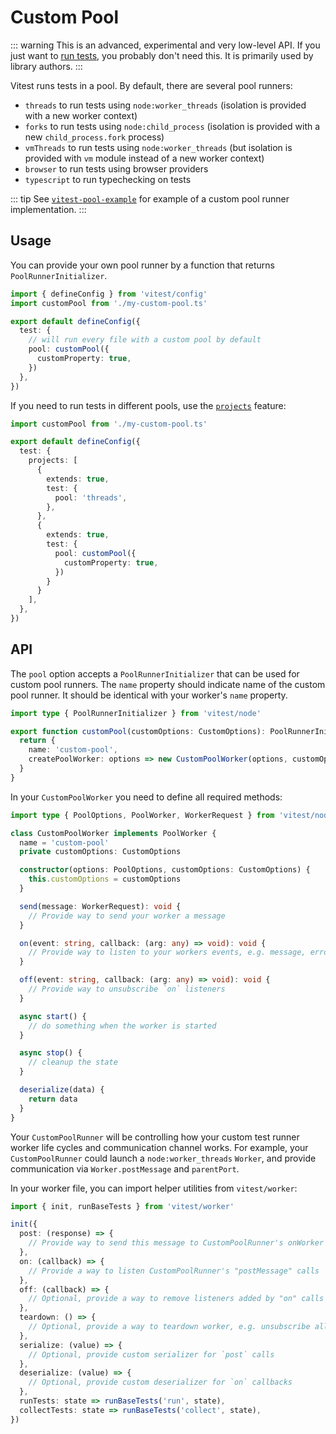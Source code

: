 # Custom Pool

::: warning
This is an advanced, experimental and very low-level API. If you just want to [run tests](/guide/), you probably don't need this. It is primarily used by library authors.
:::

Vitest runs tests in a pool. By default, there are several pool runners:

- `threads` to run tests using `node:worker_threads` (isolation is provided with a new worker context)
- `forks` to run tests using `node:child_process` (isolation is provided with a new `child_process.fork` process)
- `vmThreads` to run tests using `node:worker_threads` (but isolation is provided with `vm` module instead of a new worker context)
- `browser` to run tests using browser providers
- `typescript` to run typechecking on tests

::: tip
See [`vitest-pool-example`](https://www.npmjs.com/package/vitest-pool-example) for example of a custom pool runner implementation.
:::

## Usage

You can provide your own pool runner by a function that returns `PoolRunnerInitializer`.

```ts [vitest.config.ts]
import { defineConfig } from 'vitest/config'
import customPool from './my-custom-pool.ts'

export default defineConfig({
  test: {
    // will run every file with a custom pool by default
    pool: customPool({
      customProperty: true,
    })
  },
})
```

If you need to run tests in different pools, use the [`projects`](/guide/projects) feature:

```ts [vitest.config.ts]
import customPool from './my-custom-pool.ts'

export default defineConfig({
  test: {
    projects: [
      {
        extends: true,
        test: {
          pool: 'threads',
        },
      },
      {
        extends: true,
        test: {
          pool: customPool({
            customProperty: true,
          })
        }
      }
    ],
  },
})
```

## API

The `pool` option accepts a `PoolRunnerInitializer` that can be used for custom pool runners. The `name` property should indicate name of the custom pool runner. It should be identical with your worker's `name` property.

```ts [my-custom-pool.ts]
import type { PoolRunnerInitializer } from 'vitest/node'

export function customPool(customOptions: CustomOptions): PoolRunnerInitializer {
  return {
    name: 'custom-pool',
    createPoolWorker: options => new CustomPoolWorker(options, customOptions),
  }
}
```

In your `CustomPoolWorker` you need to define all required methods:

```ts [my-custom-pool.ts]
import type { PoolOptions, PoolWorker, WorkerRequest } from 'vitest/node'

class CustomPoolWorker implements PoolWorker {
  name = 'custom-pool'
  private customOptions: CustomOptions

  constructor(options: PoolOptions, customOptions: CustomOptions) {
    this.customOptions = customOptions
  }

  send(message: WorkerRequest): void {
    // Provide way to send your worker a message
  }

  on(event: string, callback: (arg: any) => void): void {
    // Provide way to listen to your workers events, e.g. message, error, exit
  }

  off(event: string, callback: (arg: any) => void): void {
    // Provide way to unsubscribe `on` listeners
  }

  async start() {
    // do something when the worker is started
  }

  async stop() {
    // cleanup the state
  }

  deserialize(data) {
    return data
  }
}
```

Your `CustomPoolRunner` will be controlling how your custom test runner worker life cycles and communication channel works. For example, your `CustomPoolRunner` could launch a `node:worker_threads` `Worker`, and provide communication via `Worker.postMessage` and `parentPort`.

In your worker file, you can import helper utilities from `vitest/worker`:

```ts [my-worker.ts]
import { init, runBaseTests } from 'vitest/worker'

init({
  post: (response) => {
    // Provide way to send this message to CustomPoolRunner's onWorker as message event
  },
  on: (callback) => {
    // Provide a way to listen CustomPoolRunner's "postMessage" calls
  },
  off: (callback) => {
    // Optional, provide a way to remove listeners added by "on" calls
  },
  teardown: () => {
    // Optional, provide a way to teardown worker, e.g. unsubscribe all the `on` listeners
  },
  serialize: (value) => {
    // Optional, provide custom serializer for `post` calls
  },
  deserialize: (value) => {
    // Optional, provide custom deserializer for `on` callbacks
  },
  runTests: state => runBaseTests('run', state),
  collectTests: state => runBaseTests('collect', state),
})
```
